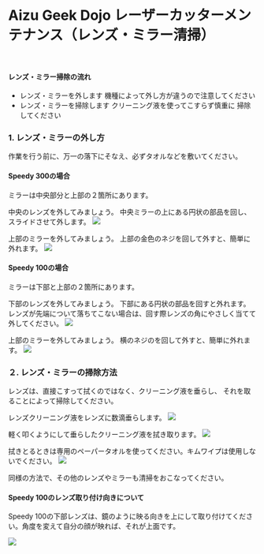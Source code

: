 
# Aizu Geek Dojo レーザーカッターメンテナンス（レンズ・ミラー清掃）
 
#### レンズ・ミラー掃除の流れ  
- レンズ・ミラーを外します
機種によって外し方が違うので注意してください
- レンズ・ミラーを掃除します
クリーニング液を使ってこすらず慎重に
掃除してください
 
### 1. レンズ・ミラーの外し方

作業を行う前に、万一の落下にそなえ、必ずタオルなどを敷いてください。

#### Speedy 300の場合
ミラーは中央部分と上部の２箇所にあります。

中央のレンズを外してみましょう。
中央ミラーの上にある円状の部品を回し、スライドさせて外します。
![](./image/sp300mid.jpg)

上部のミラーを外してみましょう。
上部の金色のネジを回して外すと、簡単に外れます。
![](./image/sp300up.jpg)

#### Speedy 100の場合
ミラーは下部と上部の２箇所にあります。

下部のレンズを外してみましょう。
下部にある円状の部品を回すと外れます。
レンズが先端について落ちてこない場合は、回す際レンズの角にやさしく当てて外してください。
![](./image/sp100dw.jpg)

上部のミラーを外してみましょう。
横のネジのを回して外すと、簡単に外れます。
![](./image/sp100up.jpg)

### ２. レンズ・ミラーの掃除方法
レンズは、直接こすって拭くのではなく、クリーニング液を垂らし、
それを取ることによって掃除してください。
 
レンズクリーニング液をレンズに数滴垂らします。
![](./image/cleanls.jpg)

軽く叩くようにして垂らしたクリーニング液を拭き取ります。
![](./image/cleangl.jpg)

拭きとるときは専用のペーパータオルを使ってください。キムワイプは使用しないでください。
![](./image/washtool.jpg)


同様の方法で、その他のレンズやミラーも清掃をおこなってください。

#### Speedy 100のレンズ取り付け向きについて
Speedy 100の下部レンズは、鏡のように映る向きを上にして取り付けてください。角度を変えて自分の顔が映れば、それが上面です。

![](./image/asmirror.jpg)